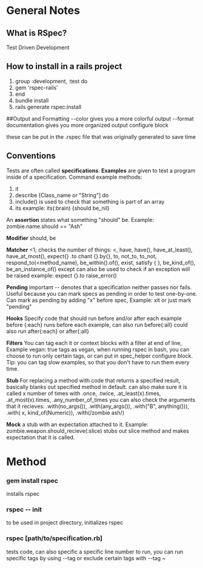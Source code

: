 # General Notes
## What is RSpec?
Test Driven Development

## How to install in a rails project
1. group :development, :test do
2. gem 'rspec-rails'
3. end
4. bundle install
5. rails generate rspec:install


##Output and Formatting
--color gives you a more colorful output
--format documentation gives you more organized output
configure block

these can be put in the .rspec file that was originally generated to save time


## Conventions
Tests are often called **specifications**.  **Examples** are given to test a program inside of a specification.  Command example methods:
1.  it
2.  describe [Class_name or "String"] do
3. include() is used to check that something is part of an array
4. its example: its(:brain) {should be_nil}


An **assertion** states what something "should" be.  Example: zombie.name.should == "Ash"

**Modifier** should, be

**Matcher** <1; checks the number of things: <, have, have(), have_at_least(), have_at_most(), expect{} .to chant {}.by{}, to, not_to, to_not, respond_to(<method_name), be_within(<range>).of(<expected>), exist, satisfy { <block> }, be_kind_of(<class>), be_an_instance_of(<class>)
except can also be used to check if an exception will be raised example: expect {}.to raise_error()

**Pending** important -- denotes that a specification neither passes nor fails.  Useful because you can mark specs as pending in order to test one-by-one.  Can mark as pending by adding "x" before spec, Example: xit or just mark "pending"

**Hooks** Specify code that should run before and/or after each example
before {:each} runs before each example, can also run before{:all} could also run after{:each} or after{:all}

**Filters** You can tag each it or context blocks with a filter at end of line, Example vegan: true tags as vegan, when running rspec in bash, you can choose to run only certain tags, or can put in spec_helper configure block.  Tip:  you can tag slow examples, so that you don't have to run them every time.

**Stub** For replacing a method with code that returns a specified result, basically blanks out specified method in default.  can also make sure it is called x number of times with .once, .twice, .at_least(x).times, .at_most(x).times, .any_number_of_times  you can also check the arguments that it recieves: .with(no_args()), .with(any_args()), .with("B", anything())), .with( x, kind_of(Numeric)), .with(/zombie ash/)

**Mock** a stub with an expectation attached to it.  Example: zombie.weapon.should_recieve(:slice)  stubs out slice method and makes expectation that it is called. 

# Method
### gem install rspec 
installs rspec
### rspec -- init
to be used in project directory, initializes rspec
### rspec [path/to/specification.rb] 
tests code, can also specific a specific line number to run, you can run specific tags by using --tag or exclude certain tags with --tag ~
